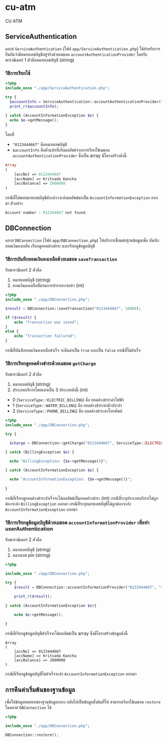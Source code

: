 # cu-atm
CU ATM

## ServiceAuthentication

คลาส `ServiceAuthentication` (ไฟล์ `app/ServiceAuthentication.php`)
ใช้สำหรับการยืนยันว่ามีหมายเลขบัญชีอยู่จริงด้วยเมธอด `accountAuthenticationProvider` โดยรับพารามิเตอร์ 1 ตัวคือหมายเลขบัญชี (string)

### วิธีการเรียกใช้
```php
<?php
include_once "./app/ServiceAuthentication.php";

try {
  $accountInfo = ServiceAuthentication::accountAuthenticationProvider("0123444667");
  print_r($accountInfo);
  
} catch (AccountInformationException $e) {
  echo $e->getMessage();
}
```
โดยที่
- `"0123444667"` คือหมายเลขบัญชี
- `$accountInfo` คือตัวแปรที่เก็บผลลัพธ์จากการเรียกใช้เมธอด `accountAuthenticationProvider` ซึ่งเป็น array มีโครงสร้างดังนี้
```php
Array
(
    [accNo] => 0123444667
    [accName] => Kritsada Kancha
    [accBalance] => 2000000
)
```
กรณีที่ไม่พบหมายเลขบัญชีดังกล่าวจะส่งผลลัพธ์มาเป็น `AccountInformationException` ออกมา
ตัวอย่าง
```php
Account number : 012344667 not found.
```
 
## DBConnection

คลาส `DBConnection` (ไฟล์ `app/DBConnection.php`) ให้บริการเชื่อมต่อฐานข้อมูลเพื่อ บันทึกยอดเงินคงเหลือ เรียกดูยอดค้างชำระ และเรียกดูข้อมูลบัญชี

### วิธีการบันทึกยอดเงินคงเหลือด้วยเมธอด `saveTransaction`
รับพารามิเตอร์ 2 ตัวคือ 
1. หมายเลขบัญชี (string) 
1. ยอดเงินคงเหลือที่ผ่านการทำรายการแล้ว (int)

```php
<?php
include_once "./app/DBConnection.php";

$result = DBConnection::saveTransaction("0123444667", 50000);

if ($result) {
    echo "Transaction was saved";
}
else {
    echo "Transaction failured";
}
```

กรณีที่บันทึกยอดเงินคงเหลือสำเร็จ จะคืนค่าเป็น `true` และเป็น `false` กรณีที่ไม่สำเร็จ

### วิธีการเรียกดูยอดค้างชำระด้วยเมธอด `getCharge`
รับพารามิเตอร์ 2 ตัวคือ 

1. หมายเลขบัญชี (string) 
1. ประเภทบริการโดยแบ่งเป็น 3 ประเภทดังนี้ (int)
  - 0 (`ServiceType::ELECTRIC_BILLING`) คือ ยอดค้างชำระค่าไฟฟ้า
  - 1 (`ServiceType::WATER_BILLING`) คือ ยอดค้างชำระค่าน้ำประปา
  - 2 (`ServiceType::PHONE_BILLING`) คือ ยอดค้างชำระค่าโทรศัพท์

```php
<?php
include_once "./app/DBConnection.php";

try {

  $charge = DBConnection::getCharge("0123444667", ServiceType::ELECTRIC_BILLING);

} catch (BillingException $e) {

  echo "BillingException: {$e->getMessage()}";
  
} catch (AccountInformationException $e) {

  echo "AccountInformationException: {$e->getMessage()}";
  
}
```
กรณีที่เรียกดูยอดค้างชำระสำเร็จจะได้ผลลัพธ์เป็นยอดค้างชำระ (int)
กรณีที่ระบุประเภทบริการไม่ถูกต้องจะส่ง `BillingException` ออกมา
กรณีที่ระบุหมายเลขบัญชีไม่ถูกต้องจะส่ง `AccountInformationException` ออกมา 

### วิธีการเรียกดูข้อมูลบัญชีด้วยเมธอด `accountInformationProvider` เพื่อทำ userAuthentication
รับพารามิเตอร์ 2 ตัวคือ 
1. หมายเลยบัญชี (string)
1. หมายเลข pin (string)

```php
<?php

include_once "./app/DBConnection.php";

try {
    $result = DBConnection::accountInformationProvider("0123444667", "4563");

    print_r($result);
    
} catch (AccountInformationException $e){
    
    echo $e->getMessage();

}
```

กรณีที่เรียกดูข้อมูลบัญชีสำเร็จจะได้ผลลัพธ์เป็น array ซ่ึงมีโครงสร้างข้อมูลดังนี้

```
Array
(
    [accNo] => 0123444667
    [accName] => Kritsada Kancha
    [accBalance] => 2000000
)
```

กรณีที่เรียกดูข้อมูลบัญชีไม่สำเร็จจะส่ง `AccountInformationException` ออกมา


## การคืนค่าเริ่มต้นของฐานข้อมูล
เพื่อให้ข้อมูลทดสอบของฐานข้อมูลกลาง กลับไปเป็นข้อมูลตั้งต้นที่ให้ สามารถเรียกใช้เมธอด `restore` ในคลาส `DBConnection` ได้

```php
<?php

include_once "./app/DBConnection.php";

DBConnection::restore();

```


